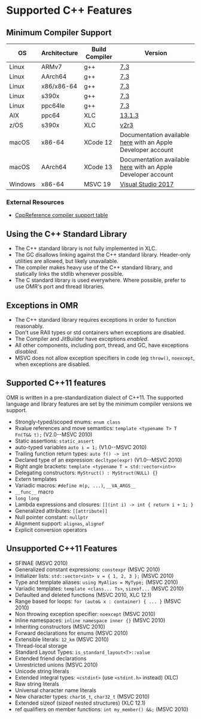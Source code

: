 <!--
Copyright IBM Corp. and others 2018

This program and the accompanying materials are made available under
the terms of the Eclipse Public License 2.0 which accompanies this
distribution and is available at https://www.eclipse.org/legal/epl-2.0/
or the Apache License, Version 2.0 which accompanies this distribution and
is available at https://www.apache.org/licenses/LICENSE-2.0.

This Source Code may also be made available under the following
Secondary Licenses when the conditions for such availability set
forth in the Eclipse Public License, v. 2.0 are satisfied: GNU
General Public License, version 2 with the GNU Classpath
Exception [1] and GNU General Public License, version 2 with the
OpenJDK Assembly Exception [2].

[1] https://www.gnu.org/software/classpath/license.html
[2] https://openjdk.org/legal/assembly-exception.html

SPDX-License-Identifier: EPL-2.0 OR Apache-2.0 OR GPL-2.0-only WITH Classpath-exception-2.0 OR GPL-2.0-only WITH OpenJDK-assembly-exception-1.0
-->

# Supported C++ Features

## Minimum Compiler Support

OS      | Architecture | Build Compiler | Version
--------|--------------|----------------|--------
Linux   | ARMv7        | g++            | [7.3](https://gcc.gnu.org/onlinedocs/7.3.0/)
Linux   | AArch64      | g++            | [7.3](https://gcc.gnu.org/onlinedocs/7.3.0/)
Linux   | x86/x86-64   | g++            | [7.3](https://gcc.gnu.org/onlinedocs/7.3.0/)
Linux   | s390x        | g++            | [7.3](https://gcc.gnu.org/onlinedocs/7.3.0/)
Linux   | ppc64le      | g++            | [7.3](https://gcc.gnu.org/onlinedocs/7.3.0/)
AIX     | ppc64        | XLC            | [13.1.3](https://www.ibm.com/docs/en/SSGH3R_13.1.3/com.ibm.compilers.aix.doc/compiler.pdf)
z/OS    | s390x        | XLC            | [v2r3](https://www.ibm.com/docs/en/SSLTBW_2.3.0/pdf/cbcux01_v2r3.pdf)
macOS   | x86-64       | XCode 12       | Documentation available [here](https://developer.apple.com/download/all) with an Apple Developer account
macOS   | AArch64      | XCode 13       | Documentation available [here](https://developer.apple.com/download/all) with an Apple Developer account
Windows | x86-64       | MSVC 19        | [Visual Studio 2017](https://learn.microsoft.com/en-us/cpp/cpp/?view=msvc-170)

### External Resources

* [CppReference compiler support table](https://en.cppreference.com/w/cpp/compiler_support)

## Using the C++ Standard Library

- The C++ standard library is not fully implemented in XLC.
- The GC disallows linking against the C++ standard library. Header-only utilities are allowed, but likely unavailable.
- The compiler makes heavy use of the C++ standard library, and statically links the stdlib whenever possible.
- The C standard library is used everywhere. Where possible, prefer to use OMR's port and thread libraries.

## Exceptions in OMR

- The C++ standard library requires exceptions in order to function reasonably.
- Don't use RAII types or std containers when exceptions are disabled.
- The Compiler and JitBuilder have exceptions *enabled*.
- All other components, including port, thread, and GC, have exceptions *disabled*.
- MSVC does not allow exception specifiers in code (eg `throw()`, `noexcept`, when exceptions are disabled.

## Supported C++11 features

OMR is written in a pre-standardization dialect of C++11.
The supported language and library features are set by the minimum compiler versions we support.

* Strongly-typed/scoped enums: `enum class`
* Rvalue references and move semantics: `template <typename T> T Fn(T&& t);` (V2.0--MSVC 2010)
* Static assertions: `static_assert`
* auto-typed variables `auto i = 1;` (V1.0--MSVC 2010)
* Trailing function return types: `auto f() -> int`
* Declared type of an expression: `decltype(expr)` (V1.0--MSVC 2010)
* Right angle brackets: `template <typename T = std::vector<int>>`
* Delegating constructors: `MyStruct() : MyStruct(NULL) {}`
* Extern templates
* Variadic macros: `#define m(p, ...)`, `__VA_ARGS__`
* `__func__` macro
* `long long`
* Lambda expressions and closures: `[](int i) -> int { return i + 1; }`
* Generalized attributes: `[[attribute]]`
* Null pointer constant: `nullptr`
* Alignment support: `alignas`, `alignof`
* Explicit conversion operators

## Unsupported C++11 Features

* SFINAE (MSVC 2010)
* Generalized constant expressions: `constexpr` (MSVC 2010)
* Initializer lists: `std::vector<int> v = { 1, 2, 3 };` (MSVC 2010)
* Type and template aliases: `using MyAlias = MyType;` (MSVC 2010)
* Variadic templates: `template <class... Ts>`, `sizeof...` (MSVC 2010)
* Defaulted and deleted functions (MSVC 2010, XLC 12.1)
* Range based for loops: `for (auto& x : container) { ... }` (MSVC 2010)
* Non throwing exception specifier: `noexcept` (MSVC 2010)
* Inline namespaces: `inline namespace inner {}` (MSVC 2010)
* Inheriting constructors (MSVC 2010)
* Forward declarations for enums (MSVC 2010)
* Extensible literals: `12_km` (MSVC 2010)
* Thread-local storage
* Standard Layout Types: `is_standard_layout<T>::value`
* Extended friend declarations
* Unrestricted unions (MSVC 2010)
* Unicode string literals
* Extended integral types: `<cstdint>` (use `<stdint.h>` instead) (XLC)
* Raw string literals
* Universal character name literals
* New character types: `char16_t`, `char32_t` (MSVC 2010)
* Extended sizeof (sizeof nested structures) (XLC 12.1)
* ref qualifiers on member functions: `int my_member() &&;` (MSVC 2010)
